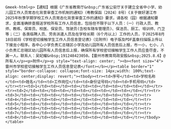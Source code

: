 `Gmeek-html<p>【通知】根据《广东省教育厅&nbsp;广东省公安厅关于建立全省中小学、幼儿园工作人员常态化背景审查工作机制的通知》（粤教保函〔2024〕8号）《关于做好湛江市2025年秋季学期学校工作人员常态化背景审查工作的通知》要求，请各校（园）根据通知要求，全面准确排查报送学校所有工作人员信息，包括但不限于以下人员：（一）行政人员、教师、教练、保育员、校医、保安员、驾驶员(含校车随车管理员)、保洁员、厨工、培训师、门卫等；（二）各类临聘人员、劳务派遣人员及在学校长期（6个月以上）工作的人员，于2025年8月18日前将《学校密切接触学生工作人员信息登记表》（见附件）电子版及PDF盖章扫描版上传以下接龙小程序。各中心小学负责汇总辖区小学及幼儿园所有人员信息后上报，市一小，七小，八小负责汇总辖区幼儿园所有人员信息后上报，确保所有学校密切接触学生工作人员应查尽查，不漏一人。联系人：吴妃耀&nbsp;191248423050。【雷州市教育局政安股&nbsp;2025.8.6】@所有人</p><p>附件</p><p style="text-align: center; "><b><font size="4">雷州市学校密切接触学生工作人员信息登记表</font></b></p><table border="1" style="border-collapse: collapse;font-size: 14px;width: 100%;text-align: center;display: revert;"><tbody><tr><td>序号</td><td>学校名称</td><td>姓名</td><td>工作岗位</td><td>身份证号码</td><td>手机号码</td></tr><tr><td>1</td><td></td><td></td><td></td><td></td><td></td></tr><tr><td>2</td><td></td><td></td><td></td><td></td><td></td></tr><tr><td>3</td><td></td><td></td><td></td><td></td><td></td></tr><tr><td>4</td><td></td><td></td><td></td><td></td><td></td></tr><tr><td>5</td><td></td><td></td><td></td><td></td><td></td></tr><tr><td>6</td><td></td><td></td><td></td><td></td><td></td></tr><tr><td>7</td><td></td><td></td><td></td><td></td><td></td></tr><tr><td>8</td><td></td><td></td><td></td><td></td><td></td></tr></tbody></table>`